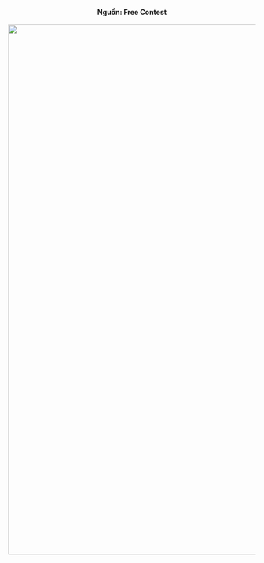 **<center>Nguồn: Free Contest</center>**
<br>
<img src="/images/problems/1007/grcolor2.svg" width=1080px>